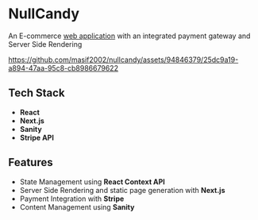 # NullCandy
An E-commerce [web application](https://nullcandy.vercel.app) with an integrated payment gateway and Server Side Rendering 


https://github.com/masif2002/nullcandy/assets/94846379/25dc9a19-a894-47aa-95c8-cb8986679622


## Tech Stack
* **React**
* **Next.js**
* **Sanity**
* **Stripe API**

## Features
* State Management using **React Context API**
* Server Side Rendering and static page generation with **Next.js**
* Payment Integration with **Stripe**
* Content Management using **Sanity**
